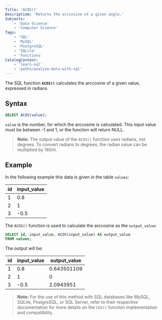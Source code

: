 ```yaml
---
Title: 'ACOS()'
Descriptiom: 'Returns the arccosine of a given angle.'
Subjects:
    - 'Data Science'
    - 'Computer Science'
Tags:
    - 'SQL'
    - 'MySQL'
    - 'PostgreSQL'
    - 'SQLite'
    - 'Functions'
CatalogContent:
    - 'learn-sql'
    - 'paths/analyze-data-with-sql'
---
```


The SQL function **`ACOS()`** calculates the arccosine of a given value, expressed in radians.

## Syntax

```sql
SELECT ACOS(value);
```

`value` is the number, for which the arccosine is calculated. This input value must be between -1 and 1, or the function will return NULL.

>**Note:** The output value of the `ACOS()` function uses radians, not degrees. To convert radians to degrees, the radian value can be multiplied by 180/π.

## Example

In the following example this data is given in the table `values`:

| id  | input_value |
| --- | ----------- |
| 1   | 0.8         |
| 2   | 1           |
| 3   | -0.5        |

The `ACOS()` function is used to calculate the arccosine as the `output_value`:

```sql
SELECT id, input_value, ACOS(input_value) AS output_value
FROM values;
```

The output will be:

| id  | input_value | output_value |
| --- | ----------- | ------------ |
| 1   | 0.8         | 0.643501109  |
| 2   | 1           | 0            |
| 3   | -0.5        | 2.0943951    |

> **Note:** For the use of this method with SQL databases like MySQL, SQLite, PostgreSQL, or SQL Server, refer to their respective documentation for more details on the `COS()` function implementation and compatibility.